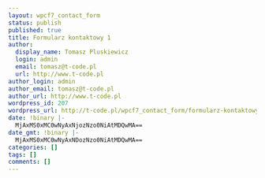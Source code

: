 ```yaml
---
layout: wpcf7_contact_form
status: publish
published: true
title: Formularz kontaktowy 1
author:
  display_name: Tomasz Pluskiewicz
  login: admin
  email: tomasz@t-code.pl
  url: http://www.t-code.pl
author_login: admin
author_email: tomasz@t-code.pl
author_url: http://www.t-code.pl
wordpress_id: 207
wordpress_url: http://t-code.pl/wpcf7_contact_form/formularz-kontaktowy-1/
date: !binary |-
  MjAxMS0xMC0wNyAxNjozNzo0NiAtMDQwMA==
date_gmt: !binary |-
  MjAxMS0xMC0wNyAxNDozNzo0NiAtMDQwMA==
categories: []
tags: []
comments: []
---
```



